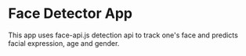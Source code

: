 # Face Detector App

This app uses face-api.js detection api to track one's face and predicts facial expression, age and gender.
